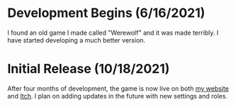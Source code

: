 # Development Begins (6/16/2021)
I found an old game I made called "Werewolf" and it was made terribly. I have started developing a much better version.

# Initial Release (10/18/2021)
After four months of development, the game is now live on both [my website](https://arjhantoteck.vercel.app/werewolf/) and [Itch](https://arjhantoteck.itch.io/werewolf). I plan on adding updates in the future with new settings and roles.
